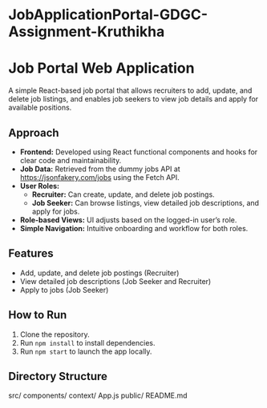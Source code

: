 # JobApplicationPortal-GDGC-Assignment-Kruthikha
# Job Portal Web Application

A simple React-based job portal that allows recruiters to add, update, and delete job listings, and enables job seekers to view job details and apply for available positions.

## Approach

- **Frontend:** Developed using React functional components and hooks for clear code and maintainability.
- **Job Data:** Retrieved from the dummy jobs API at https://jsonfakery.com/jobs using the Fetch API.
- **User Roles:**  
  - **Recruiter:** Can create, update, and delete job postings.
  - **Job Seeker:** Can browse listings, view detailed job descriptions, and apply for jobs.
- **Role-based Views:** UI adjusts based on the logged-in user’s role.
- **Simple Navigation:** Intuitive onboarding and workflow for both roles.

## Features

- Add, update, and delete job postings (Recruiter)
- View detailed job descriptions (Job Seeker and Recruiter)
- Apply to jobs (Job Seeker)

## How to Run

1. Clone the repository.
2. Run `npm install` to install dependencies.
3. Run `npm start` to launch the app locally.

## Directory Structure
src/
components/
context/
App.js
public/
README.md

